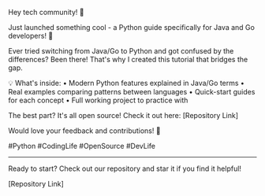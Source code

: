 Hey tech community! 👋

Just launched something cool - a Python guide specifically for Java and Go developers! 🚀 

Ever tried switching from Java/Go to Python and got confused by the differences? Been there! That's why I created this tutorial that bridges the gap.

💡 What's inside:
• Modern Python features explained in Java/Go terms
• Real examples comparing patterns between languages
• Quick-start guides for each concept
• Full working project to practice with

The best part? It's all open source! Check it out here: [Repository Link]

Would love your feedback and contributions! 🙌

#Python #CodingLife #OpenSource #DevLife

---
Ready to start? Check out our repository and star it if you find it helpful! 

[Repository Link] 